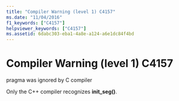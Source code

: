 ```yaml
---
title: "Compiler Warning (level 1) C4157"
ms.date: "11/04/2016"
f1_keywords: ["C4157"]
helpviewer_keywords: ["C4157"]
ms.assetid: 6dabc303-eba1-4a8e-a124-a6e1dc84f4bd
---
```

# Compiler Warning (level 1) C4157

pragma was ignored by C compiler

Only the C++ compiler recognizes **init_seg()**.